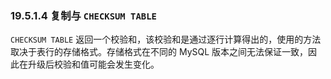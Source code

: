 ### 19.5.1.4 复制与 `CHECKSUM TABLE`

`CHECKSUM TABLE` 返回一个校验和，该校验和是通过逐行计算得出的，使用的方法取决于表行的存储格式。存储格式在不同的 MySQL 版本之间无法保证一致，因此在升级后校验和值可能会发生变化。